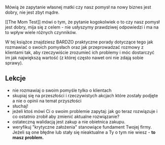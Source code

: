 Mówią że zapytanie własnej matki czy nasz pomysł na nowy biznes jest dobry, nie jest zbyt mądre. 

[[The Mom Test]] mówi o tym, że pytanie kogokolwiek o to czy nasz pomysł jest dobry, mija się z celem - nie usłyszymy prawdziwej odpowiedzi i ma na to wpływ wiele różnych czynników. 

W tej książce znajdziesz BARDZO praktyczne porady dotyczące tego jak rozmawiać o swoich pomysłach oraz jak przeprowadzać rozmowy z klientami tak, aby rzeczywiście zrozumieć ich problemy i móc dostarczyć im jak największą wartość (z której często nawet oni nie zdają sobie sprawy).

## Lekcje
- nie rozmawiaj o swoim pomyśle tylko o klientach
- skupiaj się na przeszłości i rzeczywistych akcjach które zostały podjęte a nie o opinii na temat przyszłości
- słuchaj!
- jeżeli ktoś mówi Ci o swoim problemie zapytaj: jak go teraz rozwiązuje i co ostatnio zrobił aby zmienić aktualne rozwiązanie?
- ostateczną walidacją jest zakup a nie obietnica zakupu.
- weryfikuj "krytyczne założenia" stanowiące fundament Twojej firmy. Jeżeli są one błędne lub stały się nieaktualne a Ty o tym nie wiesz - **to masz problem.**